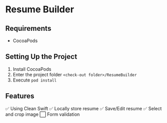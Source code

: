 # Resume Builder
## Requirements
- CocoaPods

## Setting Up the Project
1. Install CocoaPods
2. Enter the project folder `<check-out folder>/ResumeBuilder`
3. Execute `pod install`

## Features
✅ Using Clean Swift
✅ Locally store resume
✅ Save/Edit resume
✅ Select and crop image
⬜️ Form validation